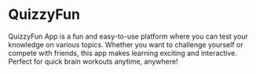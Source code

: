 # QuizzyFun
QuizzyFun App is a fun and easy-to-use platform where you can test your knowledge on various topics. Whether you want to challenge  yourself or compete with friends, this app makes learning exciting and interactive. Perfect for quick brain workouts anytime, anywhere!
